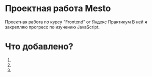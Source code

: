 # Проектная работа Mesto

Проектная работа по курсу "Frontend" от Яндекс Практикум
В ней я закрепляю прогресс по изучению JavaScript.

# Что добавлено?

1.
2.
3.
